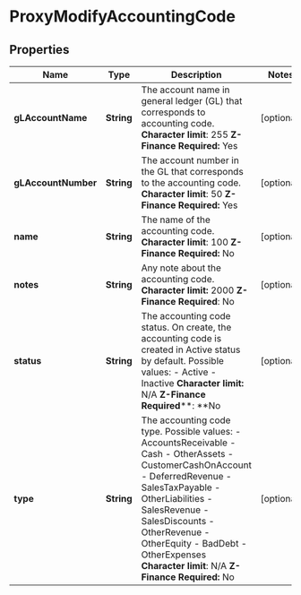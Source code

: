 
# ProxyModifyAccountingCode

## Properties
Name | Type | Description | Notes
------------ | ------------- | ------------- | -------------
**gLAccountName** | **String** |  The account name in general ledger (GL) that corresponds to accounting code. **Character limit**: 255 **Z-Finance Required:** Yes  |  [optional]
**gLAccountNumber** | **String** |  The account number in the GL that corresponds to the accounting code. **Character limit**: 50 **Z-Finance Required:** Yes  |  [optional]
**name** | **String** |  The name of the accounting code. **Character limit**: 100 **Z-Finance Required:** No  |  [optional]
**notes** | **String** |  Any note about the accounting code. **Character limit:** 2000 **Z-Finance Required**: No  |  [optional]
**status** | **String** |  The accounting code status. On create, the accounting code is created in Active status by default. Possible values:  - Active - Inactive **Character limit:** N/A **Z-Finance Required****: **No  |  [optional]
**type** | **String** |  The accounting code type. Possible values:  - AccountsReceivable - Cash - OtherAssets - CustomerCashOnAccount - DeferredRevenue - SalesTaxPayable - OtherLiabilities - SalesRevenue - SalesDiscounts - OtherRevenue - OtherEquity - BadDebt - OtherExpenses **Character limit**: N/A **Z-Finance Required:** No  |  [optional]




